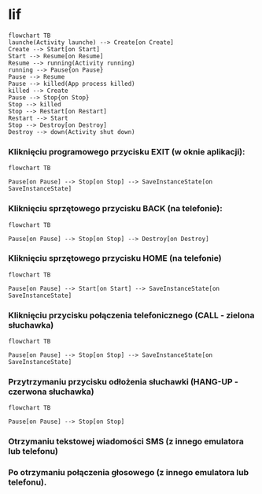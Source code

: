 # lif

```mermaid
flowchart TB
launche(Activity launche) --> Create[on Create]
Create --> Start[on Start]
Start --> Resume[on Resume]
Resume --> running(Activity running)
running --> Pause{on Pause}
Pause --> Resume
Pause --> killed(App process killed)
killed --> Create
Pause --> Stop{on Stop}
Stop --> killed
Stop --> Restart[on Restart]
Restart --> Start
Stop --> Destroy[on Destroy]
Destroy --> down(Activity shut down)
```

### Kliknięciu programowego przycisku EXIT (w oknie aplikacji):
```mermaid
flowchart TB

Pause[on Pause] --> Stop[on Stop] --> SaveInstanceState[on SaveInstanceState]

```

### Kliknięciu sprzętowego przycisku BACK (na telefonie):
```mermaid
flowchart TB

Pause[on Pause] --> Stop[on Stop] --> Destroy[on Destroy]

```

### Kliknięciu sprzętowego przycisku HOME (na telefonie)
```mermaid
flowchart TB

Pause[on Pause] --> Start[on Start] --> SaveInstanceState[on SaveInstanceState]

```

### Kliknięciu przycisku połączenia telefonicznego (CALL - zielona słuchawka)
```mermaid
flowchart TB

Pause[on Pause] --> Stop[on Stop] --> SaveInstanceState[on SaveInstanceState]

```

### Przytrzymaniu przycisku odłożenia słuchawki (HANG-UP -  czerwona słuchawka)
```mermaid
flowchart TB

Pause[on Pause] --> Stop[on Stop]

```


### Otrzymaniu tekstowej wiadomości SMS (z innego emulatora lub telefonu)

### Po otrzymaniu połączenia głosowego (z innego emulatora lub telefonu).
